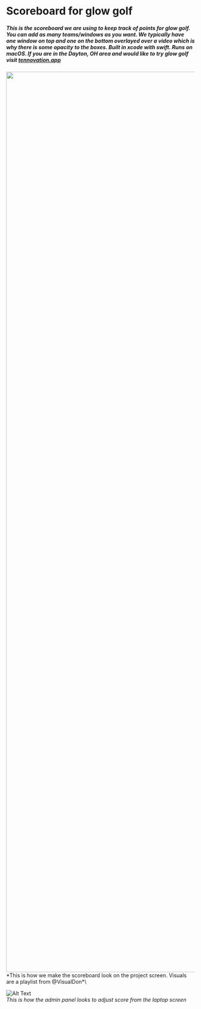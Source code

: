 
# Scoreboard for glow golf

##### This is the scoreboard we are using to keep track of points for glow golf. You can add as many teams/windows as you want. We typically have one window on top and one on the bottom overlayed over a video which is why there is some opacity to the boxes. Built in xcode with swift. Runs on macOS. If you are in the Dayton, OH area and would like to try glow golf visit [tennovation.app](https://www.tennovation.app) 


<img src="Scoreboard/Gifs/2021-06-25 14.47.17.gif?raw=true" width ="2400px">
*This is how we make the scoreboard look on the project screen. Visuals are a playlist from @VisualDon*\


![Alt Text](https://lh3.googleusercontent.com/cTlXFdGGAtjvoo-JGrY4fQPF3hQyAdJst5uOglaueGAwWPEGxbczlSOi-lSBihleDfPvQk8N3FGGzktmRLC4mQ_Gf44NrjIxmTH8Kpt2qp3KvEgy9_KrMxA9HV9ZO3sTaTWmTt073A=w2400)\
*This is how the admin panel looks to adjust score from the laptop screen*



